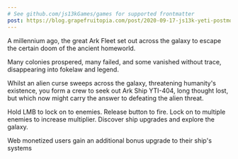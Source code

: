 ```yaml
---
# See github.com/js13kGames/games for supported frontmatter
post: https://blog.grapefruitopia.com/post/2020-09-17-js13k-yeti-postmortem/
---
```

A millennium ago, the great Ark Fleet set out across the galaxy to escape the certain doom of the ancient homeworld.

Many colonies prospered, many failed, and some vanished without trace, disappearing into fokelaw and legend.
      
Whilst an alien curse sweeps across the galaxy, threatening humanity's existence, you form a crew to seek out Ark Ship YTI-404, long thought lost, but which now might carry the answer to defeating the alien threat.

Hold LMB to lock on to enemies.  Release button to fire.  Lock on to multiple enemies to increase multiplier.  Discover ship upgrades and explore the galaxy.

Web monetized users gain an additional bonus upgrade to their ship's systems